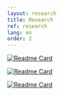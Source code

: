 ```yaml
---
layout: research 
title: Research
ref: research
lang: en
order: 2
---
```


[![Readme Card](https://github-readme-stats.vercel.app/api/pin/?username=nglaeser&repo=crypto-glossary)](https://github.com/nglaeser/crypto-glossary)

[![Readme Card](https://github-readme-stats.vercel.app/api/pin/?username=nglaeser&repo=gtm2021)](https://github.com/nglaeser/gtm2021)

[![Readme Card](https://github-readme-stats.vercel.app/api/pin/?username=nglaeser&repo=sonic-ucse)](https://github.com/nglaeser/sonic-ucse)

<!-- [![Readme Card](https://github-readme-stats.vercel.app/api/pin/?username=anuraghazra&repo=github-readme-stats)](https://github.com/anuraghazra/github-readme-stats) -->